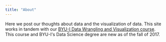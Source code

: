 ```yaml
---
title: "About"
---
```


Here we post our thoughts about data and the visualization of data. This site works in tandem with our [BYU-I Data Wrangling and Visualization course](https://byuistats.github.io/M335/index.html). This course and BYU-I's Data Science degree are new as of the fall of 2017.
